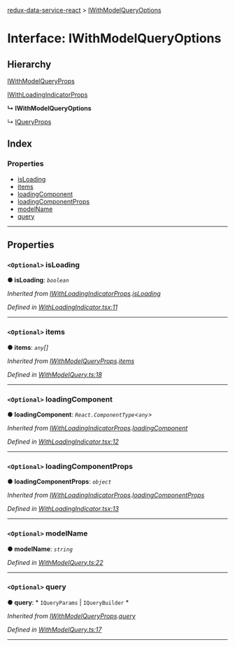 [redux-data-service-react](../README.md) > [IWithModelQueryOptions](../interfaces/iwithmodelqueryoptions.md)

# Interface: IWithModelQueryOptions

## Hierarchy

 [IWithModelQueryProps](iwithmodelqueryprops.md)

 [IWithLoadingIndicatorProps](iwithloadingindicatorprops.md)

**↳ IWithModelQueryOptions**

↳  [IQueryProps](iqueryprops.md)

## Index

### Properties

* [isLoading](iwithmodelqueryoptions.md#isloading)
* [items](iwithmodelqueryoptions.md#items)
* [loadingComponent](iwithmodelqueryoptions.md#loadingcomponent)
* [loadingComponentProps](iwithmodelqueryoptions.md#loadingcomponentprops)
* [modelName](iwithmodelqueryoptions.md#modelname)
* [query](iwithmodelqueryoptions.md#query)

---

## Properties

<a id="isloading"></a>

### `<Optional>` isLoading

**● isLoading**: *`boolean`*

*Inherited from [IWithLoadingIndicatorProps](iwithloadingindicatorprops.md).[isLoading](iwithloadingindicatorprops.md#isloading)*

*Defined in [WithLoadingIndicator.tsx:11](https://github.com/Rediker-Software/redux-data-service-react/blob/a3ddc60/src/WithLoadingIndicator.tsx#L11)*

___
<a id="items"></a>

### `<Optional>` items

**● items**: *`any`[]*

*Inherited from [IWithModelQueryProps](iwithmodelqueryprops.md).[items](iwithmodelqueryprops.md#items)*

*Defined in [WithModelQuery.ts:18](https://github.com/Rediker-Software/redux-data-service-react/blob/a3ddc60/src/WithModelQuery.ts#L18)*

___
<a id="loadingcomponent"></a>

### `<Optional>` loadingComponent

**● loadingComponent**: *`React.ComponentType`<`any`>*

*Inherited from [IWithLoadingIndicatorProps](iwithloadingindicatorprops.md).[loadingComponent](iwithloadingindicatorprops.md#loadingcomponent)*

*Defined in [WithLoadingIndicator.tsx:12](https://github.com/Rediker-Software/redux-data-service-react/blob/a3ddc60/src/WithLoadingIndicator.tsx#L12)*

___
<a id="loadingcomponentprops"></a>

### `<Optional>` loadingComponentProps

**● loadingComponentProps**: *`object`*

*Inherited from [IWithLoadingIndicatorProps](iwithloadingindicatorprops.md).[loadingComponentProps](iwithloadingindicatorprops.md#loadingcomponentprops)*

*Defined in [WithLoadingIndicator.tsx:13](https://github.com/Rediker-Software/redux-data-service-react/blob/a3ddc60/src/WithLoadingIndicator.tsx#L13)*

___
<a id="modelname"></a>

### `<Optional>` modelName

**● modelName**: *`string`*

*Defined in [WithModelQuery.ts:22](https://github.com/Rediker-Software/redux-data-service-react/blob/a3ddc60/src/WithModelQuery.ts#L22)*

___
<a id="query"></a>

### `<Optional>` query

**● query**: * `IQueryParams` &#124; `IQueryBuilder`
*

*Inherited from [IWithModelQueryProps](iwithmodelqueryprops.md).[query](iwithmodelqueryprops.md#query)*

*Defined in [WithModelQuery.ts:17](https://github.com/Rediker-Software/redux-data-service-react/blob/a3ddc60/src/WithModelQuery.ts#L17)*

___

